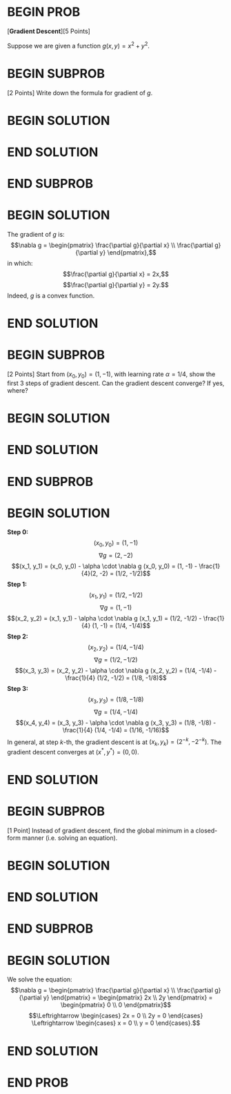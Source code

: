 # BEGIN PROB

\[**Gradient Descent**\]\[5 Points\]

Suppose we are given a function $g(x, y) = x^2 + y^2$.

# BEGIN SUBPROB

\[2 Points\] Write down the formula for gradient of $g$.

# BEGIN SOLUTION

# END SOLUTION

# END SUBPROB

# BEGIN SOLUTION

The gradient of $g$ is:
$$\nabla g = \begin{pmatrix} \frac{\partial g}{\partial x} \\ \frac{\partial g}{\partial y} \end{pmatrix},$$
in which: $$\frac{\partial g}{\partial x} = 2x,$$
$$\frac{\partial g}{\partial y} = 2y.$$ Indeed, $g$ is a convex
function.

# END SOLUTION

# BEGIN SUBPROB

\[2 Points\] Start from $(x_0, y_0) = (1, -1)$, with learning rate
$\alpha = 1/4$, show the first 3 steps of gradient descent. Can the
gradient descent converge? If yes, where?

# BEGIN SOLUTION

# END SOLUTION

# END SUBPROB

# BEGIN SOLUTION

**Step 0:** $$(x_0, y_0) = (1, -1)$$ $$\nabla g = (2, -2)$$
$$(x_1, y_1) = (x_0, y_0) - \alpha \cdot \nabla g (x_0, y_0) = (1, -1) - \frac{1}{4}(2, -2) = (1/2, -1/2)$$
**Step 1:** $$(x_1, y_1) = (1/2, -1/2)$$ $$\nabla g = (1, -1)$$
$$(x_2, y_2) = (x_1, y_1) - \alpha \cdot \nabla g (x_1, y_1) = (1/2, -1/2) - \frac{1}{4} (1, -1) = (1/4, -1/4)$$
**Step 2:** $$(x_2, y_2) = (1/4, -1/4)$$ $$\nabla g = (1/2, -1/2)$$
$$(x_3, y_3) = (x_2, y_2) - \alpha \cdot \nabla g (x_2, y_2) = (1/4, -1/4) - \frac{1}{4} (1/2, -1/2) = (1/8, -1/8)$$
**Step 3:** $$(x_3, y_3) = (1/8, -1/8)$$ $$\nabla g = (1/4, -1/4)$$
$$(x_4, y_4) = (x_3, y_3) - \alpha \cdot \nabla g (x_3, y_3) = (1/8, -1/8) - \frac{1}{4} (1/4, -1/4) = (1/16, -1/16)$$
In general, at step $k$-th, the gradient descent is at
$(x_k, y_k) = (2^{-k}, -2^{-k})$. The gradient descent converges at
$(x^*, y^*) = (0, 0)$.

# END SOLUTION

# BEGIN SUBPROB

\[1 Point\] Instead of gradient descent, find the global minimum in a
closed-form manner (i.e. solving an equation).

# BEGIN SOLUTION

# END SOLUTION

# END SUBPROB

# BEGIN SOLUTION

We solve the equation:
$$\nabla g = \begin{pmatrix} \frac{\partial g}{\partial x} \\ \frac{\partial g}{\partial y} \end{pmatrix} = \begin{pmatrix} 2x \\ 2y \end{pmatrix} = \begin{pmatrix} 0 \\ 0 \end{pmatrix}$$
$$\Leftrightarrow \begin{cases} 2x = 0 \\ 2y = 0 \end{cases} \Leftrightarrow \begin{cases} x = 0 \\ y = 0 \end{cases}.$$

# END SOLUTION

# END PROB